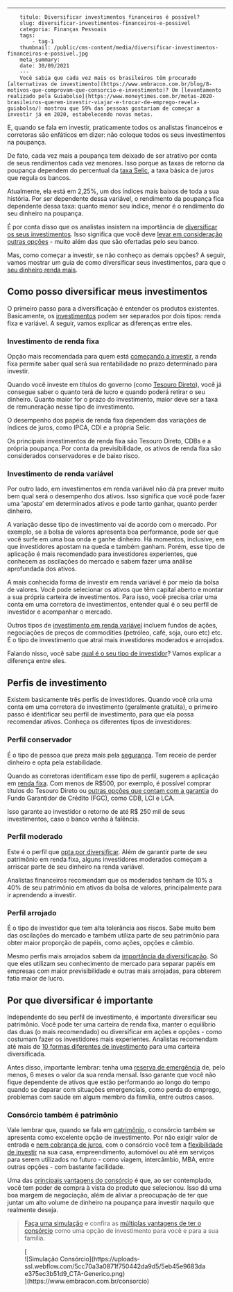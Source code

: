 ---
        titulo: Diversificar investimentos financeiros é possível?
        slug: diversificar-investimentos-financeiros-e-possivel
        categoria: Finanças Pessoais
        tags:
            - tag-1
        thumbnail: /public/cms-content/media/diversificar-investimentos-financeiros-e-possivel.jpg
        meta_summary: 
        date: 30/09/2021
        ---
        Você sabia que cada vez mais os brasileiros têm procurado [alternativas de investimento](https://www.embracon.com.br/blog/8-motivos-que-comprovam-que-consorcio-e-investimento)? Um [levantamento realizado pela Guiabolso](https://www.moneytimes.com.br/metas-2020-brasileiros-querem-investir-viajar-e-trocar-de-emprego-revela-guiabolso/) mostrou que 59% das pessoas gostariam de começar a investir já em 2020, estabelecendo novas metas.

E, quando se fala em investir, praticamente todos os analistas financeiros e corretoras são enfáticos em dizer: não coloque todos os seus investimentos na poupança.

De fato, cada vez mais a poupança tem deixado de ser atrativo por conta de seus rendimentos cada vez menores. Isso porque as taxas de retorno da poupança dependem do percentual da [taxa Selic](https://www.embracon.com.br/blog/entenda-a-importancia-da-taxa-selic-e-da-inflacao), a taxa básica de juros que regula os bancos.

Atualmente, ela está em 2,25%, um dos índices mais baixos de toda a sua história. Por ser dependente dessa variável, o rendimento da poupança fica dependente dessa taxa: quanto menor seu índice, menor é o rendimento do seu dinheiro na poupança.

É por conta disso que os analistas insistem na importância de [diversificar os seus investimentos](https://www.embracon.com.br/blog/investimento-na-crise-o-consorcio-sempre-e-um-bom-negocio). Isso significa que você deve [levar em consideração outras opções](https://www.embracon.com.br/blog/afinal-quais-sao-as-diferencas-entre-poupar-economizar-e-investir) - muito além das que são ofertadas pelo seu banco.

Mas, como começar a investir, se não conheço as demais opções? A seguir, vamos mostrar um guia de como diversificar seus investimentos, para que o [seu dinheiro renda mais](https://www.embracon.com.br/blog/quais-sao-os-melhores-tipos-de-investimentos-atualmente-confira).

Como posso diversificar meus investimentos
------------------------------------------

O primeiro passo para a diversificação é entender os produtos existentes. Basicamente, os [investimentos](https://www.embracon.com.br/blog/qual-o-melhor-investimento-para-r-50-r-500-ou-r-5000) podem ser separados por dois tipos: renda fixa e variável. A seguir, vamos explicar as diferenças entre eles.

### Investimento de renda fixa

Opção mais recomendada para quem está [começando a investir](https://www.embracon.com.br/blog/entenda-como-comecar-a-investir-mesmo-com-pouco-dinheiro), a renda fixa permite saber qual será sua rentabilidade no prazo determinado para investir.

Quando você investe em títulos do governo (como [Tesouro Direto](https://www.embracon.com.br/blog/tesouro-direto-guia-rapido-com-tudo-o-que-voce-precisa-saber)), você já consegue saber o quanto terá de lucro e quando poderá retirar o seu dinheiro. Quanto maior for o prazo do investimento, maior deve ser a taxa de remuneração nesse tipo de investimento.

O desempenho dos papéis de renda fixa dependem das variações de índices de juros, como IPCA, CDI e a própria Selic.

Os principais investimentos de renda fixa são Tesouro Direto, CDBs e a própria poupança. Por conta da previsibilidade, os ativos de renda fixa são considerados conservadores e de baixo risco.

### Investimento de renda variável

Por outro lado, em investimentos em renda variável não dá pra prever muito bem qual será o desempenho dos ativos. Isso significa que você pode fazer uma ‘aposta’ em determinados ativos e pode tanto ganhar, quanto perder dinheiro.

A variação desse tipo de investimento vai de acordo com o mercado. Por exemplo, se a bolsa de valores apresenta boa performance, pode ser que você surfe em uma boa onda e ganhe dinheiro. Há momentos, inclusive, em que investidores apostam na queda e também ganham. Porém, esse tipo de aplicação é mais recomendado para investidores experientes, que conhecem as oscilações do mercado e sabem fazer uma análise aprofundada dos ativos.

A mais conhecida forma de investir em renda variável é por meio da bolsa de valores. Você pode selecionar os ativos que têm capital aberto e montar a sua própria carteira de investimentos. Para isso, você precisa criar uma conta em uma corretora de investimentos, entender qual é o seu perfil de investidor e acompanhar o mercado.

Outros tipos de [investimento em renda variável](https://www.embracon.com.br/blog/investimentos-alto-risco-vale-a-pena) incluem fundos de ações, negociações de preços de commodities (petróleo, café, soja, ouro etc) etc. É o tipo de investimento que atrai mais investidores moderados e arrojados.

Falando nisso, você sabe [qual é o seu tipo de investidor](https://www.embracon.com.br/blog/perfil-de-investidor-conheca-os-tipos-e-saiba-qual-e-o-seu)? Vamos explicar a diferença entre eles.

Perfis de investimento
----------------------

Existem basicamente três perfis de investidores. Quando você cria uma conta em uma corretora de investimento (geralmente gratuita), o primeiro passo é identificar seu perfil de investimento, para que ela possa recomendar ativos. Conheça os diferentes tipos de investidores:

### Perfil conservador

É o tipo de pessoa que preza mais pela [segurança](https://www.embracon.com.br/materiais-gratuitos/guia-tudo-o-que-voce-precisa-saber-pra-entrar-em-um-consorcio). Tem receio de perder dinheiro e opta pela estabilidade.

Quando as corretoras identificam esse tipo de perfil, sugerem a aplicação em [renda fixa](https://www.embracon.com.br/blog/reserva-financeira-como-preparar-a-sua). Com menos de R$500, por exemplo, é possível comprar títulos do Tesouro Direto ou [outras opções que contam com a garantia](https://www.embracon.com.br/blog/quais-sao-os-melhores-tipos-de-investimentos-atualmente-confira) do Fundo Garantidor de Crédito (FGC), como CDB, LCI e LCA.

Isso garante ao investidor o retorno de até R$ 250 mil de seus investimentos, caso o banco venha à falência.

### Perfil moderado

Este é o perfil que [opta por diversificar](https://www.embracon.com.br/blog/conheca-4-opcoes-para-quem-quer-comecar-a-investir). Além de garantir parte de seu patrimônio em renda fixa, alguns investidores moderados começam a arriscar parte de seu dinheiro na renda variável.

Analistas financeiros recomendam que os moderados tenham de 10% a 40% de seu patrimônio em ativos da bolsa de valores, principalmente para ir aprendendo a investir.

### Perfil arrojado

É o tipo de investidor que tem alta tolerância aos riscos. Sabe muito bem das oscilações do mercado e também utiliza parte de seu patrimônio para obter maior proporção de papéis, como ações, opções e câmbio.

Mesmo perfis mais arrojados sabem da [importância da diversificação](https://www.embracon.com.br/blog/guardar-poupar-ou-investir-qual-a-diferenca-entre-os-termos). Só que eles utilizam seu conhecimento de mercado para separar papéis em empresas com maior previsibilidade e outras mais arrojadas, para obterem fatia maior de lucro.

Por que diversificar é importante
---------------------------------

Independente do seu perfil de investimento, é importante diversificar seu patrimônio. Você pode ter uma carteira de renda fixa, manter o equilíbrio das duas (o mais recomendado) ou diversificar em ações e opções - como costumam fazer os investidores mais experientes. Analistas recomendam até mais de [10 formas diferentes de investimento](https://www.embracon.com.br/blog/como-investir-em-curto-medio-e-longo-prazo) para uma carteira diversificada.

Antes disso, importante lembrar: tenha uma [reserva de emergência](https://www.embracon.com.br/blog/5-erros-que-voce-deve-evitar-para-conseguir-economizar-dinheiro) de, pelo menos, 6 meses o valor da sua renda mensal. Isso garante que você não fique dependente de ativos que estão performando ao longo do tempo quando se deparar com situações emergenciais, como perda do emprego, problemas com saúde em algum membro da família, entre outros casos.

### Consórcio também é patrimônio

Vale lembrar que, quando se fala em [patrimônio](https://www.embracon.com.br/blog/e-possivel-aumentar-o-patrimonio-saiba-aqui), o consórcio também se apresenta como excelente opção de investimento. Por não exigir valor de entrada e [nem cobrança de juros](https://www.embracon.com.br/blog/consorcio-nao-tem-juros-entenda), com o consórcio você tem a [flexibilidade de investir](https://www.embracon.com.br/blog/investimento-na-crise-o-consorcio-sempre-e-um-bom-negocio) na sua casa, empreendimento, automóvel ou até em serviços para serem utilizados no futuro - como viagem, intercâmbio, MBA, entre outras opções - com bastante facilidade.

Uma das [principais vantagens do consórcio](https://www.embracon.com.br/blog/confira-10-vantagens-indiscutiveis-do-consorcio) é que, ao ser contemplado, você tem poder de compra à vista do produto que selecionou. Isso dá uma boa margem de negociação, além de aliviar a preocupação de ter que juntar um alto volume de dinheiro na poupança para investir naquilo que realmente deseja.

> [Faça uma simulação](https://www.embracon.com.br/) e confira as [múltiplas vantagens de ter o consórcio](https://www.embracon.com.br/conhecaoconsorcio/quais-sao-as-vantagens-do-consorcio) como uma opção de investimento para você e para a sua família.

<figure class="w-richtext-figure-type-image w-richtext-align-center">[<div>![Simulação Consórcio](https://uploads-ssl.webflow.com/5cc70a3a0871f750442da9d5/5eb45e9683dae375ec3b51d9_CTA-Generico.png)</div>](https://www.embracon.com.br/consorcio)</figure>
        